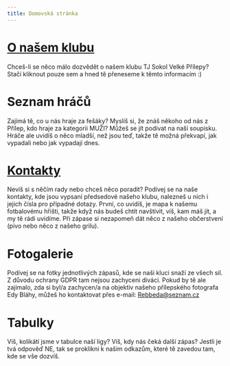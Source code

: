 ```yaml
---
title: Domovská stránka
---
```

# [O našem klubu](onasemklubu)
Chceš-li se něco málo dozvědět o našem klubu TJ Sokol Velké Přílepy? Stačí kliknout pouze sem a hned tě přeneseme k těmto informacím :)
# Seznam hráčů
Zajímá tě, co u nás hraje za fešáky? Myslíš si, že znáš někoho od nás z Přílep, kdo hraje za kategorii MUŽI? Můžeš se jít podívat na naší soupisku. Hráče ale uvidíš o něco mladší, než jsou teď, takže tě možná překvapí, jak vypadali nebo jak vypadají dnes.
# [Kontakty](kontakty)
Nevíš si s něčím rady nebo chceš něco poradit? Podívej se na naše kontakty, kde jsou vypsaní předsedové našeho klubu, nalezneš u nich i jejich čísla pro případné dotazy. 
První, co uvidíš, je mapa k našemu fotbalovému hřišti, takže když nás budeš chtít navštívit, víš, kam máš jít, a my tě rádi uvidíme. Při zápase si nezapomeň dát něco z našeho občerstvení (pivo nebo něco z našeho grilu).
# Fotogalerie
Podívej se na fotky jednotlivých zápasů, kde se naši kluci snaží ze všech sil. Z důvodu ochrany GDPR tam nejsou zachyceni diváci. Pokud by tě ale zajímalo, zda si byl/a zachycen/a na objektiv našeho přílepského fotografa Edy Bláhy, můžeš ho kontaktovat přes e-mail: Rebbeda@seznam.cz
# Tabulky
Víš, kolikátí jsme v tabulce naší ligy? Víš, kdy nás čeká další zápas? Jestli je tvá odpověď NE, tak se proklikni k našim odkazům, které tě zavedou tam, kde se vše dozvíš.
